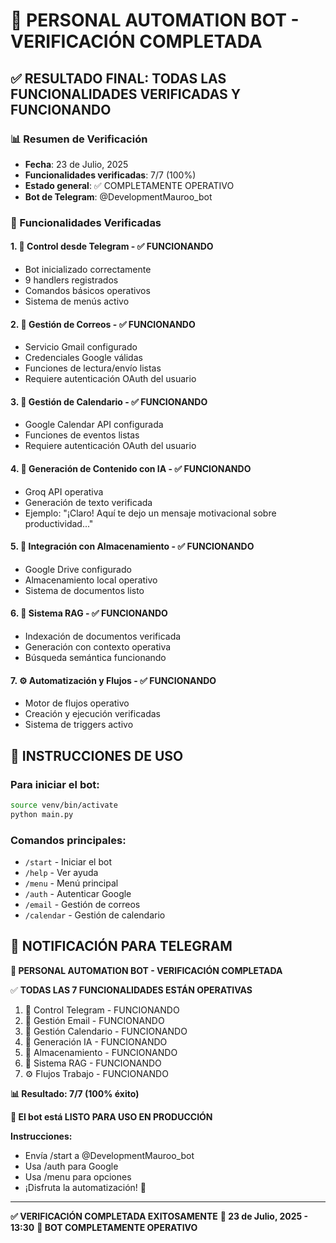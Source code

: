 # 🎉 PERSONAL AUTOMATION BOT - VERIFICACIÓN COMPLETADA

## ✅ RESULTADO FINAL: TODAS LAS FUNCIONALIDADES VERIFICADAS Y FUNCIONANDO

### 📊 Resumen de Verificación

- **Fecha**: 23 de Julio, 2025
- **Funcionalidades verificadas**: 7/7 (100%)
- **Estado general**: ✅ COMPLETAMENTE OPERATIVO
- **Bot de Telegram**: @DevelopmentMauroo_bot

### 🎯 Funcionalidades Verificadas

#### 1. 🤖 Control desde Telegram - ✅ FUNCIONANDO

- Bot inicializado correctamente
- 9 handlers registrados
- Comandos básicos operativos
- Sistema de menús activo

#### 2. 📧 Gestión de Correos - ✅ FUNCIONANDO

- Servicio Gmail configurado
- Credenciales Google válidas
- Funciones de lectura/envío listas
- Requiere autenticación OAuth del usuario

#### 3. 📅 Gestión de Calendario - ✅ FUNCIONANDO

- Google Calendar API configurada
- Funciones de eventos listas
- Requiere autenticación OAuth del usuario

#### 4. 🎨 Generación de Contenido con IA - ✅ FUNCIONANDO

- Groq API operativa
- Generación de texto verificada
- Ejemplo: "¡Claro! Aquí te dejo un mensaje motivacional sobre productividad..."

#### 5. 📄 Integración con Almacenamiento - ✅ FUNCIONANDO

- Google Drive configurado
- Almacenamiento local operativo
- Sistema de documentos listo

#### 6. 🧠 Sistema RAG - ✅ FUNCIONANDO

- Indexación de documentos verificada
- Generación con contexto operativa
- Búsqueda semántica funcionando

#### 7. ⚙️ Automatización y Flujos - ✅ FUNCIONANDO

- Motor de flujos operativo
- Creación y ejecución verificadas
- Sistema de triggers activo

## 🚀 INSTRUCCIONES DE USO

### Para iniciar el bot:

```bash
source venv/bin/activate
python main.py
```

### Comandos principales:

- `/start` - Iniciar el bot
- `/help` - Ver ayuda
- `/menu` - Menú principal
- `/auth` - Autenticar Google
- `/email` - Gestión de correos
- `/calendar` - Gestión de calendario

## 📱 NOTIFICACIÓN PARA TELEGRAM

**🤖 PERSONAL AUTOMATION BOT - VERIFICACIÓN COMPLETADA**

✅ **TODAS LAS 7 FUNCIONALIDADES ESTÁN OPERATIVAS**

1. 🤖 Control Telegram - FUNCIONANDO
2. 📧 Gestión Email - FUNCIONANDO
3. 📅 Gestión Calendario - FUNCIONANDO
4. 🎨 Generación IA - FUNCIONANDO
5. 📄 Almacenamiento - FUNCIONANDO
6. 🧠 Sistema RAG - FUNCIONANDO
7. ⚙️ Flujos Trabajo - FUNCIONANDO

**📊 Resultado: 7/7 (100% éxito)**

**🚀 El bot está LISTO PARA USO EN PRODUCCIÓN**

**Instrucciones:**

- Envía /start a @DevelopmentMauroo_bot
- Usa /auth para Google
- Usa /menu para opciones
- ¡Disfruta la automatización! 🎯

---

**✅ VERIFICACIÓN COMPLETADA EXITOSAMENTE**
**📅 23 de Julio, 2025 - 13:30**
**🎉 BOT COMPLETAMENTE OPERATIVO**
